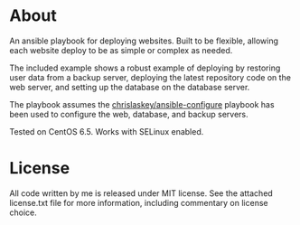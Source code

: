 About
================================================================================

An ansible playbook for deploying websites. Built to be flexible, allowing each
website deploy to be as simple or complex as needed.

The included example shows a robust example of deploying by restoring user data
from a backup server, deploying the latest repository code on the web server,
and setting up the database on the database server.

The playbook assumes the 
[chrislaskey/ansible-configure](https://github.com/chrislaskey/ansible-configure)
playbook has been used to configure the web, database, and backup servers.

Tested on CentOS 6.5. Works with SELinux enabled.


License
================================================================================

All code written by me is released under MIT license. See the attached
license.txt file for more information, including commentary on license choice.
